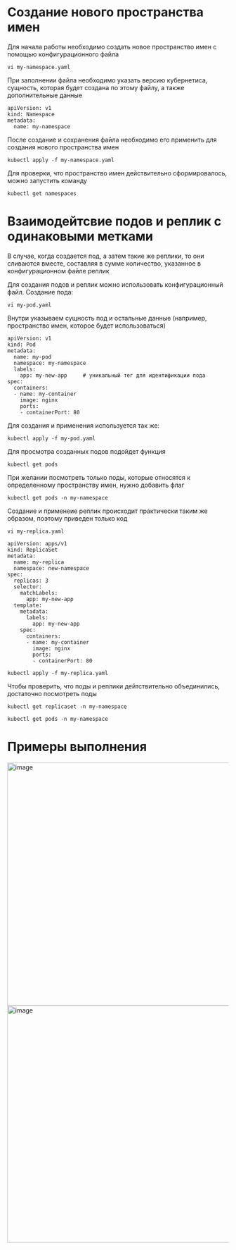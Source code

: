 # Создание нового пространства имен

Для начала работы необходимо создать новое пространство имен с помощью конфигурационного файла

```
vi my-namespace.yaml
```
При заполнении файла необходимо указать версию кубернетиса, сущность, которая будет создана по этому файлу, а также дополнительные данные
```
apiVersion: v1
kind: Namespace
metadata:
  name: my-namespace 
```
После создание и сохранения файла необходимо его применить для создания нового пространства имен

```
kubectl apply -f my-namespace.yaml
```

Для проверки, что пространство имен действительно сформировалось, можно запустить команду 
```
kubectl get namespaces
```


# Взаимодейтсвие подов и реплик с одинаковыми метками 

В случае, когда создается под, а затем такие же реплики, то они сливаются вместе, составляя в сумме количество, указанное в конфигурационном файле реплик

Для создания подов и реплик можно использовать конфигурационный файл.
Создание пода:
```
vi my-pod.yaml
```
Внутри указываем сущность под и остальные данные (например, пространство имен, которое будет использоваться)
```
apiVersion: v1
kind: Pod
metadata:
  name: my-pod
  namespace: my-namespace
  labels:
    app: my-new-app     # уникальный тег для идентификации пода
spec:
  containers:
  - name: my-container
    image: nginx           
    ports:
    - containerPort: 80
```
Для создания и применения используется так же:
```
kubectl apply -f my-pod.yaml
```
Для просмотра созданных подов подойдет функция 
```
kubectl get pods
```
При желании посмотреть только поды, которые относятся к определенному пространству имен, нужно добавить флаг
```
kubectl get pods -n my-namespace
```

Создание и применеие реплик происходит практически таким же образом, поэтому приведен только код
```
vi my-replica.yaml
```
```
apiVersion: apps/v1
kind: ReplicaSet
metadata:
  name: my-replica
  namespace: new-namespace
spec:
  replicas: 3
  selector: 
    matchLabels:
      app: my-new-app
  template:                      
    metadata:
      labels:
        app: my-new-app
    spec:
      containers:
      - name: my-container
        image: nginx
        ports:
        - containerPort: 80
```
```
kubectl apply -f my-replica.yaml
```

Чтобы проверить, что поды и реплики дейтствительно объединились, достаточно посмотреть поды
```
kubectl get replicaset -n my-namespace
```
```
kubectl get pods -n my-namespace
```

# Примеры выполнения 
<img width="552" alt="image" src="https://github.com/Daryanika/kubernetes/assets/147329314/15d01666-dbb4-4c64-a473-ce199bf336aa">


<img width="538" alt="image" src="https://github.com/Daryanika/kubernetes/assets/147329314/2ba2219f-7a34-43a5-ac39-5fa175e24087">
